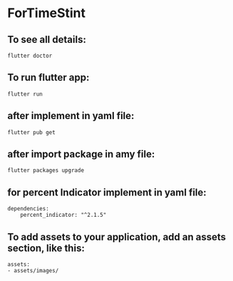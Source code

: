 # ForTimeStint

## To see all details:
	flutter doctor

## To run flutter app:
	flutter run

## after implement in yaml file:
	flutter pub get

## after import package in amy file:
	flutter packages upgrade

## for percent Indicator implement in yaml file: 
	dependencies:
		percent_indicator: "^2.1.5"

## To add assets to your application, add an assets section, like this:
	assets:
    - assets/images/

